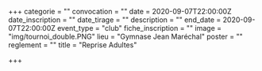 +++
categorie = ""
convocation = ""
date = 2020-09-07T22:00:00Z
date_inscription = ""
date_tirage = ""
description = ""
end_date = 2020-09-07T22:00:00Z
event_type = "club"
fiche_inscription = ""
image = "img/tournoi_double.PNG"
lieu = "Gymnase Jean Maréchal"
poster = ""
reglement = ""
title = "Reprise Adultes"

+++
